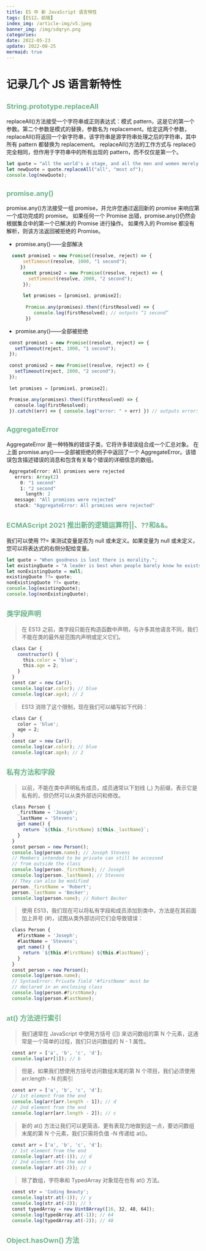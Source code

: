 ```yaml
---
title: ES 中 新 JavaScript 语言特性
tags: [ES12，前端]
index_img: /article-img/v5.jpeg
banner_img: /img/sdqryn.png
categories:
date: 2022-05-23
update: 2022-08-25
mermaid: true
---
```


# 记录几个 JS 语言新特性

<!-- more -->

## <font color="#66b787" size=4 face="">String.prototype.replaceAll</font>

replaceAll()方法接受一个字符串或正则表达式：模式 pattern，这是它的第一个参数。第二个参数是模式的替换，参数名为 replacement。给定这两个参数，replaceAll()将返回一个新字符串，该字符串是源字符串处理之后的字符串，其中所有 pattern 都替换为 replacement。
replaceAll()方法的工作方式与 replace()完全相同，但作用于字符串中的所有出现的 pattern，而不仅仅是第一个。

```js
let quote = "all the world's a stage, and all the men and women merely players";
let newQuote = quote.replaceAll("all", "most of");
console.log(newQuote);
```

## <font color="#66b787" size=4 face="">promise.any()</font>

promise.any()方法接受一组 promise，并允许您通过返回新的 promise 来响应第一个成功完成的 promise。
如果任何一个 Promise 出错，promise.any()仍然会根据集合中的第一个已解决的 Promise 进行操作。
如果传入的 Promise 都没有解析，则该方法返回被拒绝的 Promise。

- promise.any()——全部解决

```js
  const promise1 = new Promise((resolve, reject) => {
      setTimeout(resolve, 1000, "1 second");
     })
      const promise2 = new Promise((resolve, reject) => {
        setTimeout(resolve, 2000, "2 second");
      });
 ​
      let promises = [promise1, promise2];
 ​
       Promise.any(promises).then((firstResolved) => {
          console.log(firstResolved); // outputs “1 second”
       })
```

- promise.any()——全部被拒绝

```js
 const promise1 = new Promise((resolve, reject) => {
   setTimeout(reject, 1000, "1 second");
 });
 ​
 const promise2 = new Promise((resolve, reject) => {
   setTimeout(reject, 2000, "2 second");
 });
 ​
 let promises = [promise1, promise2];
 ​
 Promise.any(promises).then((firstResolved) => {
   console.log(firstResolved);
 }).catch((err) => { console.log("error: " + err) }) // outputs error: AggregateError: All promises were rejected

```

## <font color="#66b787" size=4 face="">AggregateError</font>

AggregateError 是一种特殊的错误子类，它将许多错误组合成一个汇总对象。
在上面 promise.any()——全部被拒绝的例子中返回了一个 AggregateError。该错误包含描述错误的消息和包含有关每个错误的详细信息的数组。

```js
 AggregateError: All promises were rejected
   errors: Array(2)
     0: "1 second"
     1: "2 second"
       length: 2
   message: "All promises were rejected"
   stack: "AggregateError: All promises were rejected"

```

## <font color="#66b787" size=4 face="">ECMAScript 2021 推出新的逻辑运算符||、??和&&。</font>

我们可以使用 ??= 来测试变量是否为 null 或未定义。如果变量为 null 或未定义，您可以将表达式的右侧分配给变量。

```js
let quote = "When goodness is lost there is morality.";
let existingQuote = "A leader is best when people barely know he exists";
let nonExistingQuote = null;
existingQuote ??= quote;
nonExistingQuote ??= quote;
console.log(existingQuote);
console.log(nonExistingQuote);
```
## <font color="#66b787" size=4 face="">类字段声明</font>
  > 在 ES13 之前，类字段只能在构造函数中声明，与许多其他语言不同，我们不能在类的最外层范围内声明或定义它们。
  ```js
    class Car {
      constructor() {
        this.color = 'blue';
        this.age = 2;
      }
    }
    const car = new Car();
    console.log(car.color); // blue
    console.log(car.age); // 2
  ```
  > ES13 消除了这个限制，现在我们可以编写如下代码：
  ```js
    class Car {
      color = 'blue';
      age = 2;
    }
    const car = new Car();
    console.log(car.color); // blue
    console.log(car.age); // 2
  ```
## <font color="#66b787" size=4 face="">私有方法和字段</font>
  > 以前，不能在类中声明私有成员，成员通常以下划线 (_) 为前缀，表示它是私有的，但仍然可以从类外部访问和修改。
  ```js 
    class Person {
      _firstName = 'Joseph';
      _lastName = 'Stevens';
      get name() {
        return `${this._firstName} ${this._lastName}`;
      }
    }
    const person = new Person();
    console.log(person.name); // Joseph Stevens
    // Members intended to be private can still be accessed
    // from outside the class
    console.log(person._firstName); // Joseph
    console.log(person._lastName); // Stevens
    // They can also be modified
    person._firstName = 'Robert';
    person._lastName = 'Becker';
    console.log(person.name); // Robert Becker
  ```
  > 使用 ES13，我们现在可以将私有字段和成员添加到类中，方法是在其前面加上井号 (#)，试图从类外部访问它们会导致错误：
  ```js
    class Person {
      #firstName = 'Joseph';
      #lastName = 'Stevens';
      get name() {
        return `${this.#firstName} ${this.#lastName}`;
      }
    }
    const person = new Person();
    console.log(person.name);
    // SyntaxError: Private field '#firstName' must be
    // declared in an enclosing class
    console.log(person.#firstName);
    console.log(person.#lastName);
  ```
## <font color="#66b787" size=4 face="">at() 方法进行索引</font>
  > 我们通常在 JavaScript 中使用方括号 ([]) 来访问数组的第 N 个元素，这通常是一个简单的过程，我们只访问数组的 N - 1 属性。
  ```js
    const arr = ['a', 'b', 'c', 'd'];
    console.log(arr[1]); // b
  ```
  > 但是，如果我们想使用方括号访问数组末尾的第 N 个项目，我们必须使用 arr.length - N 的索引
  ```js
    const arr = ['a', 'b', 'c', 'd'];
    // 1st element from the end
    console.log(arr[arr.length - 1]); // d
    // 2nd element from the end
    console.log(arr[arr.length - 2]); // c
  ```
  > 新的 at() 方法让我们可以更简洁、更有表现力地做到这一点，要访问数组末尾的第 N 个元素，我们只需将负值 -N 传递给 at()。
  ```js
    const arr = ['a', 'b', 'c', 'd'];
    // 1st element from the end
    console.log(arr.at(-1)); // d
    // 2nd element from the end
    console.log(arr.at(-2)); // c
  ```
  > 除了数组，字符串和 TypedArray 对象现在也有 at() 方法。
  ```js
    const str = 'Coding Beauty';
    console.log(str.at(-1)); // y
    console.log(str.at(-2)); // t
    const typedArray = new Uint8Array([16, 32, 48, 64]);
    console.log(typedArray.at(-1)); // 64
    console.log(typedArray.at(-2)); // 48
  ```
  ## <font color="#66b787" size=4 face="">Object.hasOwn() 方法</font>
